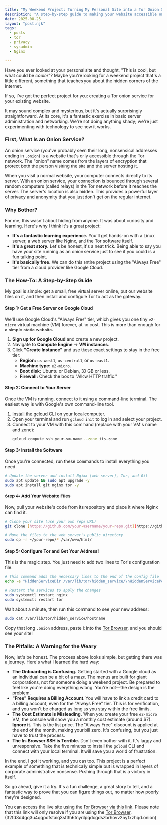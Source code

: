 ```yaml
---
title: "My Weekend Project: Turning My Personal Site into a Tor Onion Service"
description: "A step-by-step guide to making your website accessible on the Tor network using a free Google Cloud server. It's easier than you think!"
date: 2025-08-25
layout: "post.njk"
tags:
  - posts
  - tor
  - privacy
  - sysadmin
  - Nginx

---
```


Have you ever looked at your personal site and thought, "This is cool, but what could be *cooler*"? Maybe you're looking for a weekend project that's a little different, something that teaches you about the hidden corners of the internet.

If so, I've got the perfect project for you: creating a Tor onion service for your existing website.

It may sound complex and mysterious, but it's actually surprisingly straightforward. At its core, it's a fantastic exercise in basic server administration and networking. We're not doing anything shady; we're just experimenting with technology to see how it works.


### First, What Is an Onion Service?

An onion service (you've probably seen their long, nonsensical addresses ending in `.onion`) is a website that's only accessible through the Tor network. The "onion" name comes from the layers of encryption that protect both the person visiting the site and the server hosting it.

When you visit a normal website, your computer connects directly to its server. With an onion service, your connection is bounced through several random computers (called relays) in the Tor network before it reaches the server. The server's location is also hidden. This provides a powerful layer of privacy and anonymity that you just don't get on the regular internet.


### Why Bother?

For me, this wasn't about hiding from anyone. It was about curiosity and learning. Here's why I think it's a great project:

* **It's a fantastic learning experience.** You'll get hands-on with a Linux server, a web server like Nginx, and the Tor software itself.
* **It's a great story.** Let's be honest, it's a neat trick. Being able to say you have your site running as an onion service just to see if you could is a fun talking point.
* **It's basically free.** We can do this entire project using the "Always Free" tier from a cloud provider like Google Cloud.


### The How-To: A Step-by-Step Guide

My goal is simple: get a small, free virtual server online, put our website files on it, and then install and configure Tor to act as the gateway.


#### Step 1: Get a Free Server on Google Cloud

We'll use Google Cloud's "Always Free" tier, which gives you one tiny `e2-micro` virtual machine (VM) forever, at no cost. This is more than enough for a simple static website.

1.  **Sign up for Google Cloud** and create a new project.
2.  Navigate to **Compute Engine** -> **VM instances**.
3.  Click **"Create Instance"** and use these exact settings to stay in the free tier:
    * **Region:** `us-west1`, `us-central1`, or `us-east1`.
    * **Machine type:** `e2-micro`.
    * **Boot disk:** Ubuntu or Debian, 30 GB or less.
    * **Firewall:** Check the box to "Allow HTTP traffic."


#### Step 2: Connect to Your Server

Once the VM is running, connect to it using a command-line terminal. The easiest way is with Google's own command-line tool.

1.  [Install the gcloud CLI](https://cloud.google.com/sdk/docs/install) on your local computer.
2.  Open your terminal and run `gcloud init` to log in and select your project.
3.  Connect to your VM with this command (replace with your VM's name and zone):
    ```bash
    gcloud compute ssh your-vm-name --zone its-zone
    ```


#### Step 3: Install the Software

Once you're connected, run these commands to install everything you need.

```bash
# Update the server and install Nginx (web server), Tor, and Git
sudo apt update && sudo apt upgrade -y
sudo apt install git nginx tor -y
````

#### Step 4: Add Your Website Files

Now, pull your website's code from its repository and place it where Nginx can find it.

```bash
# Clone your site (use your own repo URL)
git clone [https://github.com/your-username/your-repo.git](https://github.com/your-username/your-repo.git)

# Move the files to the web server's public directory
sudo cp -r ~/your-repo/* /var/www/html/
```

#### Step 5: Configure Tor and Get Your Address!

This is the magic step. You just need to add two lines to Tor's configuration file.

```bash
# This command adds the necessary lines to the end of the config file
echo -e "HiddenServiceDir /var/lib/tor/hidden_service/\nHiddenServicePort 80 127.0.0.1:80" | sudo tee -a /etc/tor/torrc

# Restart the services to apply the changes
sudo systemctl restart nginx
sudo systemctl restart tor
```

Wait about a minute, then run this command to see your new address:

```bash
sudo cat /var/lib/tor/hidden_service/hostname
```

Copy that long `.onion` address, paste it into the [Tor Browser](https://www.torproject.org/download/), and you should see your site!

### The Pitfalls: A Warning for the Weary

Now, let's be honest. The process above looks simple, but getting there was a journey. Here's what I learned the hard way:

  * **The Onboarding is Confusing.** Getting started with a Google cloud as an individual can be a bit of a maze. The menus are built for giant corporations, not for someone doing a weekend project. Be prepared to feel like you're doing everything wrong. You're not—the design is the problem.
  * **"Free" Requires a Billing Account.** You will have to link a credit card to a billing account, even for the "Always Free" tier. This is for verification, and you won't be charged as long as you stay within the free limits.
  * **The Cost Estimate is Misleading.** When you create your free `e2-micro` VM, the console will show you a monthly cost estimate (around $7). **Ignore it.** This is the list price. The "Always Free" discount is applied at the end of the month, making your bill zero. It's confusing, but you just have to trust the process.
  * **The In-Browser SSH is Terrible.** Don't even bother with it. It's laggy and unresponsive. Take the five minutes to install the `gcloud` CLI and connect with your local terminal. It will save you a world of frustration.

In the end, I got it working, and you can too. This project is a perfect example of something that is technically simple but is wrapped in layers of corporate administrative nonsense. Pushing through that is a victory in itself.

So go ahead, give it a try. It's a fun challenge, a great story to tell, and a fantastic way to prove that you can figure things out, no matter how poorly they're designed.

You can access the live site using the [Tor Browser via this link](http://32fd3d4gq3u4qqpofstaiq3sf3h6tnyrdpqdcgdszbrhovv25yfxzhqd.onion). Please note that this link will only resolve if you are using the [Tor Browser](https://www.torproject.org/download/). (32fd3d4gq3u4qqpofstaiq3sf3h6tnyrdpqdcgdszbrhovv25yfxzhqd.onion)

